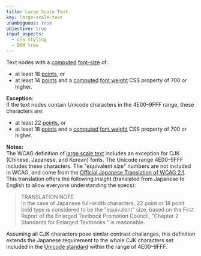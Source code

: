 ```yaml
---
title: Large Scale Text
key: large-scale-text
unambiguous: true
objective: true
input_aspects:
  - CSS styling
  - DOM tree
---
```


Text nodes with a [computed](https://www.w3.org/TR/css-cascade-3/#computed-value) [font-size](https://www.w3.org/TR/css-fonts-3/#propdef-font-size) of:

- at least 18 [points](https://www.w3.org/TR/css-values/#pt), or
- at least 14 [points](https://www.w3.org/TR/css-values/#pt) and a [computed](https://www.w3.org/TR/css-cascade-3/#computed-value) [font weight](https://www.w3.org/TR/css-fonts-3/#font-weight-prop) CSS property of 700 or higher.


**Exception**:  
If the text nodes contain Unicode characters in the 4E00–9FFF range, these characters are:

- at least 22 [points][], or
- at least 18 [points][] and a [computed][] [font weight][] CSS property of 700 or higher.

**Notes:**  
The WCAG definition of [large scale text](https://www.w3.org/TR/WCAG21/#dfn-large-scale) includes an exception for CJK (Chinese, Japanese, and Korean) fonts. The Unicode range 4E00–9FFF includes these characters. The "equivalent size" numbers are not included in WCAG, and come from the [Official Japanese Translation of WCAG 2.1](https://waic.jp/translations/WCAG21/#dfn-large-scale).  This translation offers the following insight (translated from Japanese to English to allow everyone understanding the specs):  

> TRANSLATION NOTE  
> In the case of Japanese full-width characters, 22 point or 18 point bold type is considered to be the "equivalent" size, based on the First Report of the Enlarged Textbook Promotion Council, "Chapter 2 Standards for Enlarged Textbooks." is reasonable.

Assuming all CJK characters pose similar contrast challanges, this definition extends the Japanese requirement to the whole CJK characters set included in the [Unicode standard](https://unicode.org/charts/PDF/U4E00.pdf) within the range of 4E00–9FFF.

[computed]: https://www.w3.org/TR/css-cascade-3/#computed-value
[font-size]: https://www.w3.org/TR/css-fonts-3/#propdef-font-size
[points]: https://www.w3.org/TR/css-values/#pt
[font weight]: https://www.w3.org/TR/css-fonts-3/#font-weight-prop
